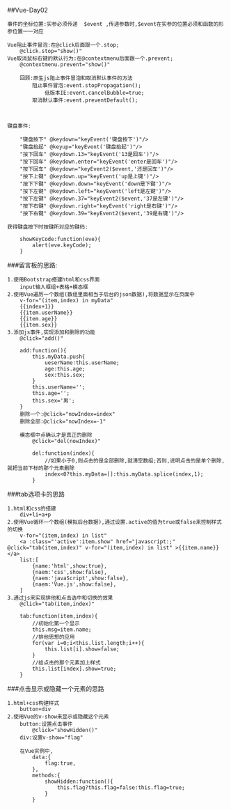 ##Vue-Day02

	事件的坐标位置:实参必须传递	$event ,传递参数时,$event在实参的位置必须和函数的形参位置一一对应
	
	Vue阻止事件冒泡:在@click后面跟一个.stop;
		@click.stop="show()"
	Vue取消鼠标右键的默认行为:在@contextmenu后面跟一个.prevent;
		@contextmenu.prevent="show()"
	
		回顾:原生js阻止事件冒泡和取消默认事件的方法
			阻止事件冒泡:event.stopPropagation();
				低版本IE:event.cancelBubble=true;
			取消默认事件:event.preventDefault();
				
	
		
	键盘事件:
	
		"键盘按下" @keydown="keyEvent('键盘按下')"/>
		"键盘抬起" @keyup="keyEvent('键盘抬起')"/>
		"按下回车" @keydown.13="keyEvent('13是回车')"/>
		"按下回车" @keydown.enter="keyEvent('enter是回车')"/>
		"按下回车" @keydown="keyEvent2($event,'还是回车')"/>
		"按下上键" @keydown.up="keyEvent('up是上键')"/>
		"按下下键" @keydown.down="keyEvent('down是下键')"/>
		"按下左键" @keydown.left="keyEvent('left是左键')"/>
		"按下左键" @keydown.37="keyEvent2($event,'37是左键')"/>
		"按下右键" @keydown.right="keyEvent('right是右键')"/>
		"按下右键" @keydown.39="keyEvent2($event,'39是右键')"/>

	获得键盘按下时按键所对应的键码:
	
		showKeyCode:function(eve){
			alert(eve.keyCode);
		}


###留言板的思路:
		
	1.使用Bootstrap搭建html和css界面
		input输入框组+表格+模态框
	2.使用Vue遍历一个数组(数组里面相当于后台的json数据),将数据显示在页面中
		v-for="(item,index) in myData"
		{{index+1}}
		{{item.userName}}
		{{item.age}}
		{{item.sex}}
	3.添加js事件,实现添加和删除的功能
		@click="add()"
		
		add:function(){
			this.myData.push{
				ueserName:this.userName;
				age:this.age;
				sex:this.sex;
			}
			this.userName='';
			this.age='';
			this.sex='男';
		}
		删除一个:@click="nowIndex=index"
		删除全部:@click="nowIndex=-1"
		
		模态框中点确认才是真正的删除
			@click="del(nowIndex)"
			
			del:function(index){
				//如果小于0,则点击的是全部删除,就清空数组;否则,说明点击的是单个删除,就把当前下标的那个元素删除
				index<0?this.myData=[]:this.myData.splice(index,1);
			}

###tab选项卡的思路
	
	1.html和css的搭建
		div+li+a+p
	2.使用Vue循环一个数组(模拟后台数据),通过设置.active的值为true或false来控制样式的切换
		v-for="(item,index) in list"
		<a :class="'active':item.show" href="javascript:;" @click="tab(item,index)" v-for="(item,index) in list" >{{item.name}}</a>
		list:[
			{name:'html',show:true},
			{naem:'css',show:false},
			{naem:'javaScript',show:false},
			{naem:'Vue.js',show:false},
		]
	3.通过js来实现排他和点击选中和切换的效果
		@click="tab(item,index)"
		
		tab:function(item,index){
			//初始化第一个显示
			this.msg=item.name;
			//排他思想的应用
			for(var i=0;i<this.list.length;i++){
				this.list[i].show=false;
			}
			//给点击的那个元素加上样式
			this.list[index].show=true;
		}

###点击显示或隐藏一个元素的思路

	1.html+css构建样式
		button+div
	2.使用Vue的v-show来显示或隐藏这个元素
		button:设置点击事件
			@click="showHidden()"
		div:设置v-show="flag"
		
		在Vue实例中,
			data:{
				flag:true,
			},
			methods:{
				showHidden:function(){
					this.flag?this.flag=false:this.flag=true;
				}
			}
